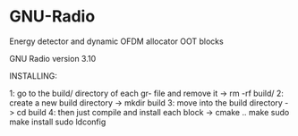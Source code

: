 # GNU-Radio
Energy detector and dynamic OFDM allocator OOT blocks

GNU Radio version 3.10

INSTALLING:

1: go to the build/ directory of each gr- file and remove it -> rm -rf build/
2: create a new build directory -> mkdir build
3: move into the build directory -> cd build
4: then just compile and install each block -> 
cmake ..
make
sudo make install
sudo ldconfig
